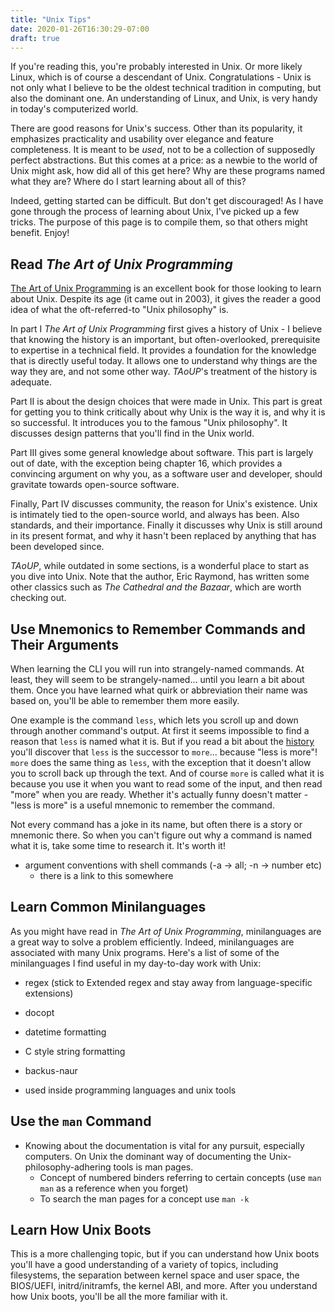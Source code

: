 ```yaml
---
title: "Unix Tips"
date: 2020-01-26T16:30:29-07:00
draft: true
---
```


If you're reading this, you're probably interested in Unix.
Or more likely Linux, which is of course a descendant of Unix.
Congratulations - Unix is not only what I believe to be the
oldest technical tradition in computing, but also the dominant one.
An understanding of Linux, and Unix, is very handy
in today's computerized world.

There are good reasons for Unix's success. Other than its popularity,
it emphasizes practicality and usability over elegance and feature
completeness. It is meant to be *used*, not to be a collection
of supposedly perfect abstractions. But this comes at a price:
as a newbie to the world of Unix might ask, how did all of this get
here? Why are these programs named what they are?
Where do I start learning about all of this?

Indeed, getting started can be difficult. But don't get discouraged!
As I have gone through the process of learning about Unix,
I've picked up a few tricks. The purpose of this page is to
compile them, so that others might benefit. Enjoy!


## Read *The Art of Unix Programming*

[The Art of Unix Programming](http://www.catb.org/esr/writings/taoup/)
is an excellent book for those looking to learn about Unix.
Despite its age (it came out in 2003), it gives
the reader a good idea of what the oft-referred-to "Unix philosophy" is.

In part I *The Art of Unix Programming* first gives a history of Unix -
I believe that knowing the history is an important, but often-overlooked,
prerequisite to expertise in a technical field. It provides a foundation
for the knowledge that is directly useful today. It allows one
to understand why things are the way they are, and not some other way.
*TAoUP*'s treatment of the history is adequate.

Part II is about the design choices that were made in Unix.
This part is great for getting you to think critically about
why Unix is the way it is, and why it is so successful.
It introduces you to the famous "Unix philosophy".
It discusses design patterns that you'll find in the Unix world.

Part III gives some general knowledge about software. This part is largely
out of date, with the exception being chapter 16, which provides
a convincing argument on why you, as a software user and developer,
should gravitate towards open-source software.

Finally, Part IV discusses community, the reason for Unix's existence.
Unix is intimately tied to the open-source world, and always has been.
Also standards, and their importance. Finally it discusses
why Unix is still around in its present format, and why it hasn't
been replaced by anything that has been developed since.

*TAoUP*, while outdated in some sections, is a wonderful place to
start as you dive into Unix. Note that the author, Eric Raymond,
has written some other classics such as *The Cathedral and the Bazaar*,
which are worth checking out.


## Use Mnemonics to Remember Commands and Their Arguments

When learning the CLI you will run into strangely-named commands.
At least, they will seem to be strangely-named... until you learn a
bit about them. Once you have learned what quirk or abbreviation
their name was based on, you'll be able to remember them more easily.

One example is the command `less`, which lets you scroll up and down
through another command's output. At first it seems impossible to find
a reason that `less` is named what it is. But if you read a bit about
the [history](https://en.wikipedia.org/wiki/Less_(Unix)) you'll discover
that `less` is the successor to `more`... because "less is more"!
`more` does the same thing as `less`, with the exception that
it doesn't allow you to scroll back up through the text.
And of course `more` is called what it is because you use it when you
want to read some of the input, and then read "more" when you are ready.
Whether it's actually funny doesn't matter - "less is more"
is a useful mnemonic to remember the command.

Not every command has a joke in its name, but often there is a story or
mnemonic there. So when you can't figure out why a command is named
what it is, take some time to research it. It's worth it!

- argument conventions with shell commands (-a -> all; -n -> number etc)
  - there is a link to this somewhere


## Learn Common Minilanguages

As you might have read in *The Art of Unix Programming*, minilanguages
are a great way to solve a problem efficiently. Indeed, minilanguages
are associated with many Unix programs. Here's a list of some of the
minilanguages I find useful in my day-to-day work with Unix:

  - regex (stick to Extended regex and stay away from language-specific
    extensions)
  - docopt
  - datetime formatting
  - C style string formatting
  - backus-naur

- used inside programming languages and unix tools



## Use the `man` Command

- Knowing about the documentation is vital for any pursuit, especially computers.
  On Unix the dominant way of documenting the Unix-philosophy-adhering tools
  is man pages.
  - Concept of numbered binders referring to certain concepts (use `man man`
    as a reference when you forget)
  - To search the man pages for a concept use `man -k`


## Learn How Unix Boots

This is a more challenging topic, but if you can understand how Unix boots
you'll have a good understanding of a variety of topics, including
filesystems, the separation between kernel space and user space,
the BIOS/UEFI, initrd/initramfs, the kernel ABI, and more.
After you understand how Unix boots, you'll be all the more familiar with it.

